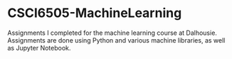 # CSCI6505-MachineLearning

Assignments I completed for the machine learning course at Dalhousie.
Assignments are done using Python and various machine libraries, as well as Jupyter Notebook.
